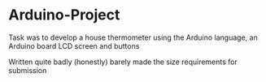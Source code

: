 # Arduino-Project
Task was to develop a house thermometer using the Arduino language, an Arduino board LCD screen and buttons

Written quite badly (honestly) barely made the size requirements for submission
